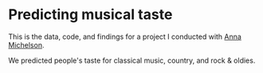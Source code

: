 # Predicting musical taste

This is the data, code, and findings for a project I conducted with [Anna Michelson](https://www.mcpherson.edu/directory/anna-michelson/).

We predicted people's taste for classical music, country, and rock & oldies.
